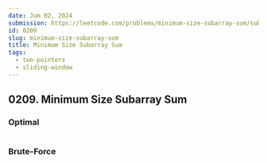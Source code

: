 ```yaml
---
date: Jum 02, 2024
submission: https://leetcode.com/problems/minimum-size-subarray-sum/submissions/1275513577
id: 0209
slug: minimum-size-subarray-sum
title: Minimum Size Subarray Sum
tags: 
  - two-pointers
  - sliding-window
---
```


## 0209. Minimum Size Subarray Sum

### Optimal

```.ts {include="index.ts"}
```

### Brute-Force

```.ts {include="bruteforce.ts"}
```
